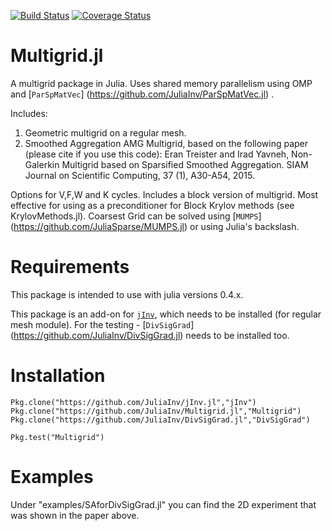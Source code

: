 [![Build Status](https://travis-ci.org/JuliaInv/Multigrid.jl.svg?branch=master)](https://travis-ci.org/JuliaInv/Multigrid.jl) [![Coverage Status](https://coveralls.io/repos/github/JuliaInv/Multigrid.jl/badge.svg?branch=master)](https://coveralls.io/github/JuliaInv/Multigrid.jl?branch=master)

# Multigrid.jl

A multigrid package in Julia. Uses shared memory parallelism using OMP and [`ParSpMatVec`] (https://github.com/JuliaInv/ParSpMatVec.jl) .

Includes:
1) Geometric multigrid on a regular mesh.
2) Smoothed Aggregation AMG Multigrid, based on the following paper (please cite if you use this code):
Eran Treister and Irad Yavneh, Non-Galerkin Multigrid based on Sparsified Smoothed Aggregation. SIAM Journal on Scientific Computing, 37 (1), A30-A54, 2015.

Options for V,F,W and K cycles.
Includes a block version of multigrid. Most effective for using as a preconditioner for Block Krylov methods (see KrylovMethods.jl).
Coarsest Grid can be solved using [`MUMPS`] (https://github.com/JuliaSparse/MUMPS.jl) or using Julia's backslash.

# Requirements

This package is intended to use with julia versions 0.4.x.

This package is an add-on for [`jInv`](https://github.com/JuliaInv/jInv.jl), which needs to be installed (for regular mesh module).
For the testing -   [`DivSigGrad`] (https://github.com/JuliaInv/DivSigGrad.jl) needs to be installed too.

# Installation

```
Pkg.clone("https://github.com/JuliaInv/jInv.jl","jInv")
Pkg.clone("https://github.com/JuliaInv/Multigrid.jl","Multigrid")
Pkg.clone("https://github.com/JuliaInv/DivSigGrad.jl","DivSigGrad")

Pkg.test("Multigrid")
```

# Examples

Under "examples/SAforDivSigGrad.jl" you can find the 2D experiment that was shown in the paper above. 
